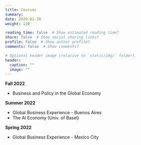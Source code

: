 ```yaml
---
title: Courses
summary:
date: 2020-01-30
weight: 120

reading_time: false  # Show estimated reading time?
share: false  # Show social sharing links?
profile: false  # Show author profile?
comments: false  # Show comments?

# Optional header image (relative to `static/img/` folder).
header:
  caption: ""
  image: ""
---
```

<!--
**** Fall 2020
-->
**Fall 2022**
* Business and Policy in the Global Economy 

**Summer 2022**
* Global Business Experience - Buenos Aires
* The AI Economy (Univ. of Basel)

**Spring 2022**
* Global Business Experience - Mexico City 


